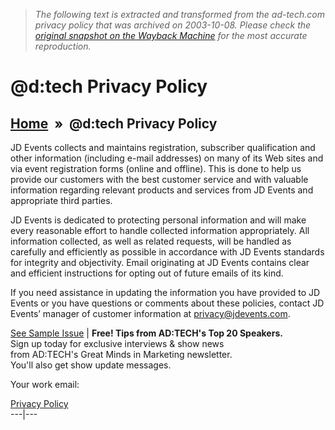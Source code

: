 > *The following text is extracted and transformed from the ad-tech.com privacy policy that was archived on 2003-10-08. Please check the [original snapshot on the Wayback Machine](https://web.archive.org/web/20031008191214id_/http%3A//www.ad-tech.com/privacy.asp) for the most accurate reproduction.*

# @d:tech Privacy Policy

[Home](https://web.archive.org/default.asp)  »  @d:tech Privacy Policy  
---  
  
JD Events collects and maintains registration, subscriber qualification and other information (including e-mail addresses) on many of its Web sites and via event registration forms (online and offline). This is done to help us provide our customers with the best customer service and with valuable information regarding relevant products and services from JD Events and appropriate third parties. 

JD Events is dedicated to protecting personal information and will make every reasonable effort to handle collected information appropriately. All information collected, as well as related requests, will be handled as carefully and efficiently as possible in accordance with JD Events standards for integrity and objectivity. Email originating at JD Events contains clear and efficient instructions for opting out of future emails of its kind. 

If you need assistance in updating the information you have provided to JD Events or you have questions or comments about these policies, contact JD Events’ manager of customer information at [privacy@jdevents.com](mailto:privacy@jdevents.com).

  
[See Sample Issue](http://www.marketingsherpa.com/adtech/welcome/sample-adtech-issue.htm) |  **Free! Tips from AD:TECH's Top 20 Speakers.**  
Sign up today for exclusive interviews & show news  
from AD:TECH's Great Minds in Marketing newsletter.  
You'll also get show update messages.

Your work email:

  
[Privacy Policy](http://www.ad-tech.com/privacy.asp)  
---|---
